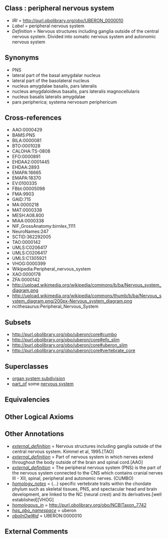 
## Class : peripheral nervous system

 * *IRI* = http://purl.obolibrary.org/obo/UBERON_0000010
 * *Label* = peripheral nervous system
 * *Definition* = Nervous structures including ganglia outside of the central nervous system. Divided into somatic nervous system and autonomic nervous system

## Synonyms

 * PNS
 * lateral part of the basal amygdalar nucleus
 * lateral part of the basolateral nucleus
 * nucleus amygdalae basalis, pars lateralis
 * nucleus amygdaloideus basalis, pars lateralis magnocellularis
 * nucleus basalis lateralis amygdalae
 * pars peripherica; systema nervosum periphericum

## Cross-references

 * AAO:0000429
 * BAMS:PNS
 * BILA:0000081
 * BTO:0001028
 * CALOHA:TS-0808
 * EFO:0000891
 * EHDAA2:0001445
 * EHDAA:2893
 * EMAPA:16665
 * EMAPA:18370
 * EV:0100335
 * FBbt:00005098
 * FMA:9903
 * GAID:715
 * MA:0000218
 * MAT:0000338
 * MESH:A08.800
 * MIAA:0000338
 * NIF_GrossAnatomy:birnlex_1111
 * NeuroNames:247
 * SCTID:362292005
 * TAO:0000142
 * UMLS:C0206417
 * UMLS:C0206417
 * UMLS:C1305921
 * VHOG:0000399
 * Wikipedia:Peripheral_nervous_system
 * XAO:0000178
 * ZFA:0000142
 * http://upload.wikimedia.org/wikipedia/commons/b/ba/Nervous_system_diagram.png
 * http://upload.wikimedia.org/wikipedia/commons/thumb/b/ba/Nervous_system_diagram.png/200px-Nervous_system_diagram.png
 * ncithesaurus:Peripheral_Nervous_System

## Subsets

 * http://purl.obolibrary.org/obo/uberon/core#cumbo
 * http://purl.obolibrary.org/obo/uberon/core#efo_slim
 * http://purl.obolibrary.org/obo/uberon/core#uberon_slim
 * http://purl.obolibrary.org/obo/uberon/core#vertebrate_core

## Superclasses

 * [organ system subdivision](../../UBERON/16/UBERON_0011216.md)
 * [part_of](../../BFO/50/BFO_0000050.md) some [nervous system](../../UBERON/16/UBERON_0001016.md)

## Equivalencies


## Other Logical Axioms


## Other Annotations

 * *[external_definition](../../UBPROP/01/UBPROP_0000001.md)* = Nervous structures including ganglia outside of the central nervous system. Kimmel et al, 1995.[TAO]
 * *[external_definition](../../UBPROP/01/UBPROP_0000001.md)* = Part of nervous system in which nerves extend throughout the body outside of the brain and spinal cord.[AAO]
 * *[external_definition](../../UBPROP/01/UBPROP_0000001.md)* = The peripheral nervous system (PNS) is the part of the nervous system connected to the CNS which contains cranial nerves III - XII, spinal, peripheral and autonomic nerves. (CUMBO)
 * *[homology_notes](../../UBPROP/03/UBPROP_0000003.md)* =  (...) specific vertebrate traits within the chordate phylum such as skeletal tissues, PNS, and spectacular head and brain development, are linked to the NC (neural crest) and its derivatives.[well established][VHOG]
 * *[homologous_in](../../core#homologous/in/core#homologous_in.md)* = http://purl.obolibrary.org/obo/NCBITaxon_7742
 * *[has_obo_namespace](../../ce/oboInOwl#hasOBONamespace.md)* = uberon
 * *[oboInOwl#id](../../id/oboInOwl#id.md)* = UBERON:0000010

## External Comments

